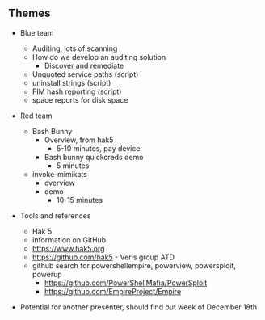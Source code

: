 ## Themes
  - Blue team
    - Auditing, lots of scanning
    - How do we develop an auditing solution
      - Discover and remediate
    - Unquoted service paths (script)
    - uninstall strings (script)
    - FIM hash reporting (script)
    - space reports for disk space
  - Red team
    - Bash Bunny
      - Overview, from hak5
        - 5-10 minutes, pay device
      - Bash bunny quickcreds demo
        - 5 minutes
    - invoke-mimikats
      - overview
      - demo
        - 10-15 minutes
   - Tools and references
      - Hak 5
      - information on GitHub 
      - <https://www.hak5.org> 
      - <https://github.com/hak5>
    - Veris group ATD
      - github search for powershellempire, powerview, powersploit, powerup
        - <https://github.com/PowerShellMafia/PowerSploit>
        - <https://github.com/EmpireProject/Empire>
        
  - Potential for another presenter, should find out week of December 18th
  
